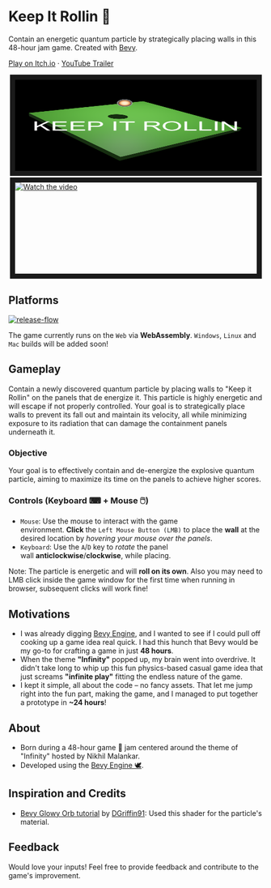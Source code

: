 # Keep It Rollin 🏐

Contain an energetic quantum particle by strategically placing walls in this 48-hour jam game. Created with [Bevy][bevy_engine_home].

[Play on Itch.io][keep_it_rollin_itch_io] · [YouTube Trailer][keep_it_rollin_youtube]

<a href="https://nilaysavant.itch.io/keep-it-rollin" target="_blank" style="display: flex; flex-direction: column; margin: 0.2rem 0.2rem;">
<img src=".readme/banner-1-w-text-1.png" alt="Play Now on Itch.io" height="180" border="10" />
</a>
<a href="http://www.youtube.com/watch?feature=player_embedded&v=26DM3uq3MNw" target="_blank" style="display: flex; flex-direction: column; margin: 0.2rem 0.2rem;">
<img src="http://img.youtube.com/vi/26DM3uq3MNw/mqdefault.jpg" alt="Watch the video" height="180" border="10" />
</a>

## Platforms

[![release-flow](https://github.com/nilaysavant/keep-it-rolling-game/actions/workflows/release.yaml/badge.svg)](https://github.com/nilaysavant/keep-it-rolling-game/actions/workflows/release.yaml)

The game currently runs on the `Web` via **WebAssembly**. `Windows`, `Linux` and `Mac` builds will be added soon!

## Gameplay

Contain a newly discovered quantum particle by placing walls to "Keep it Rollin" on the panels that de energize it. This particle is highly energetic and will escape if not properly controlled. Your goal is to strategically place walls to prevent its fall out and maintain its velocity, all while minimizing exposure to its radiation that can damage the containment panels underneath it.

### Objective

Your goal is to effectively contain and de-energize the explosive quantum particle, aiming to maximize its time on the panels to achieve higher scores.

### Controls (Keyboard ⌨ + Mouse 🖱️)

- `Mouse`: Use the mouse to interact with the game environment. **Click** the `Left Mouse Button (LMB)` to place the **wall** at the desired location by *hovering your mouse over the panels*.
- `Keyboard`: Use the `A`/`D` key to _rotate_ the panel wall **anticlockwise**/**clockwise**, while placing.

Note: The particle is energetic and will **roll on its own**. Also you may need to LMB click inside the game window for the first time when running in browser, subsequent clicks will work fine!​

## Motivations

- I was already digging [Bevy Engine][bevy_engine_home], and I wanted to see if I could pull off cooking up a game idea real quick. I had this hunch that Bevy would be my go-to for crafting a game in just **48 hours**.
- When the theme **"Infinity"** popped up, my brain went into overdrive. It didn't take long to whip up this fun physics-based casual game idea that just screams **"infinite play"** fitting the endless nature of the game.
- I kept it simple, all about the code – no fancy assets. That let me jump right into the fun part, making the game, and I managed to put together a prototype in **~24 hours**!

## About

- Born during a 48-hour game 📆 jam centered around the theme of "Infinity" hosted by Nikhil Malankar.
- Developed using the [Bevy Engine 🕊️][bevy_engine_home].

## Inspiration and Credits

- [Bevy Glowy Orb tutorial][bevy_glowy_orb_tutorial] by [DGriffin91][dgriffin91_github]: Used this shader for the particle's material.

## Feedback

Would love your inputs! Feel free to provide feedback and contribute to the game's improvement.

[keep_it_rollin_itch_io]: https://nilaysavant.itch.io/keep-it-rollin
[keep_it_rollin_youtube]: https://youtu.be/26DM3uq3MNw
[bevy_engine_home]: https://bevyengine.org/
[dgriffin91_github]: https://github.com/DGriffin91
[bevy_glowy_orb_tutorial]: https://github.com/DGriffin91/bevy_glowy_orb_tutorial
